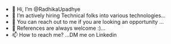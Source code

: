 - 👋 Hi, I’m @RadhikaUpadhye
- 👀 I’m actively hiring Technical folks into various technologies...
- 🌱 You can reach out to me if you are looking an opportunity ...
- 💞️ References are always welcome :)...
- 📫 How to reach me? ...DM me on Linkedin 

<!---
RadhikaUpadhye/RadhikaUpadhye is a ✨ special ✨ repository because its `README.md` (this file) appears on your GitHub profile.
You can click the Preview link to take a look at your changes.
--->
